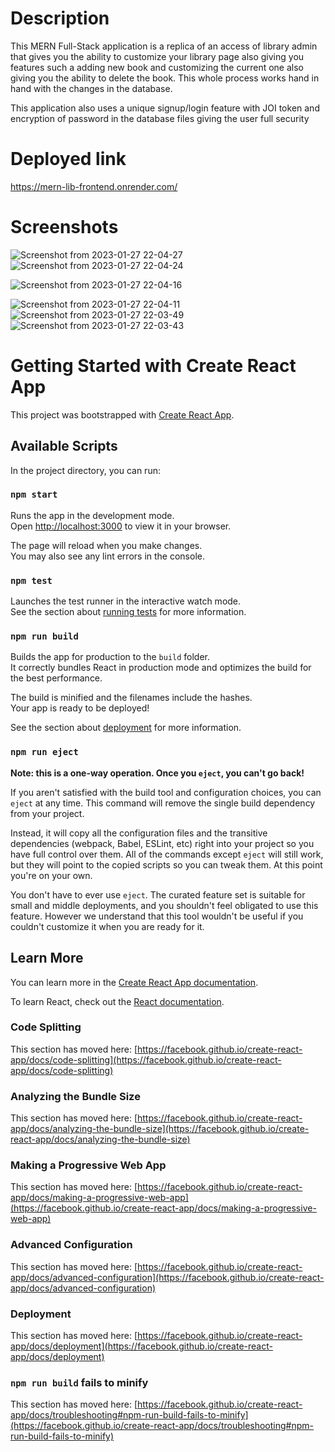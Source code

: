 # Description

This MERN Full-Stack application is a replica of an access of library admin that gives you the ability to customize your library page also giving you features such a adding new book and customizing the current one also giving you the ability to delete the book. This whole process works hand in hand with the changes in the database.

This application also uses a unique signup/login feature with JOI token and encryption of password in the database files giving the user full security

# Deployed link

https://mern-lib-frontend.onrender.com/

# Screenshots

![Screenshot from 2023-01-27 22-04-27](https://user-images.githubusercontent.com/84196130/215141629-68ee5130-f78f-41f7-a991-6ed23daca527.png)
![Screenshot from 2023-01-27 22-04-24](https://user-images.githubusercontent.com/84196130/215141643-19b739f8-6063-43cb-86b2-6d8f870585f7.png)

![Screenshot from 2023-01-27 22-04-16](https://user-images.githubusercontent.com/84196130/215141659-281ae2e5-4e5d-49a4-a45f-3e64a60245b0.png)

![Screenshot from 2023-01-27 22-04-11](https://user-images.githubusercontent.com/84196130/215141680-1da5cdf0-bf07-43d6-a79f-98e388ba3ef1.png)
![Screenshot from 2023-01-27 22-03-49](https://user-images.githubusercontent.com/84196130/215142170-7348643c-4c02-4e07-8f54-4939b22cbdc9.png)
![Screenshot from 2023-01-27 22-03-43](https://user-images.githubusercontent.com/84196130/215142207-b0ecfce6-d628-4de2-9e22-8eb66b5f31be.png)


# Getting Started with Create React App

This project was bootstrapped with [Create React App](https://github.com/facebook/create-react-app).

## Available Scripts

In the project directory, you can run:

### `npm start`

Runs the app in the development mode.\
Open [http://localhost:3000](http://localhost:3000) to view it in your browser.

The page will reload when you make changes.\
You may also see any lint errors in the console.

### `npm test`

Launches the test runner in the interactive watch mode.\
See the section about [running tests](https://facebook.github.io/create-react-app/docs/running-tests) for more information.

### `npm run build`

Builds the app for production to the `build` folder.\
It correctly bundles React in production mode and optimizes the build for the best performance.

The build is minified and the filenames include the hashes.\
Your app is ready to be deployed!

See the section about [deployment](https://facebook.github.io/create-react-app/docs/deployment) for more information.

### `npm run eject`

**Note: this is a one-way operation. Once you `eject`, you can't go back!**

If you aren't satisfied with the build tool and configuration choices, you can `eject` at any time. This command will remove the single build dependency from your project.

Instead, it will copy all the configuration files and the transitive dependencies (webpack, Babel, ESLint, etc) right into your project so you have full control over them. All of the commands except `eject` will still work, but they will point to the copied scripts so you can tweak them. At this point you're on your own.

You don't have to ever use `eject`. The curated feature set is suitable for small and middle deployments, and you shouldn't feel obligated to use this feature. However we understand that this tool wouldn't be useful if you couldn't customize it when you are ready for it.

## Learn More

You can learn more in the [Create React App documentation](https://facebook.github.io/create-react-app/docs/getting-started).

To learn React, check out the [React documentation](https://reactjs.org/).

### Code Splitting

This section has moved here: [https://facebook.github.io/create-react-app/docs/code-splitting](https://facebook.github.io/create-react-app/docs/code-splitting)

### Analyzing the Bundle Size

This section has moved here: [https://facebook.github.io/create-react-app/docs/analyzing-the-bundle-size](https://facebook.github.io/create-react-app/docs/analyzing-the-bundle-size)

### Making a Progressive Web App

This section has moved here: [https://facebook.github.io/create-react-app/docs/making-a-progressive-web-app](https://facebook.github.io/create-react-app/docs/making-a-progressive-web-app)

### Advanced Configuration

This section has moved here: [https://facebook.github.io/create-react-app/docs/advanced-configuration](https://facebook.github.io/create-react-app/docs/advanced-configuration)

### Deployment

This section has moved here: [https://facebook.github.io/create-react-app/docs/deployment](https://facebook.github.io/create-react-app/docs/deployment)

### `npm run build` fails to minify

This section has moved here: [https://facebook.github.io/create-react-app/docs/troubleshooting#npm-run-build-fails-to-minify](https://facebook.github.io/create-react-app/docs/troubleshooting#npm-run-build-fails-to-minify)
